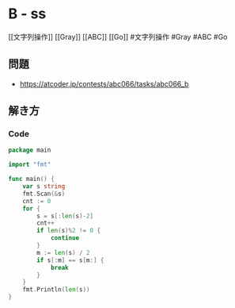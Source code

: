 # B - ss
[[文字列操作]] [[Gray]] [[ABC]] [[Go]]
#文字列操作 #Gray #ABC #Go 

## 問題
- https://atcoder.jp/contests/abc066/tasks/abc066_b

## 解き方
### Code
```go
package main

import "fmt"

func main() {
	var s string
	fmt.Scan(&s)
	cnt := 0
	for {
		s = s[:len(s)-2]
		cnt++
		if len(s)%2 != 0 {
			continue
		}
		m := len(s) / 2
		if s[:m] == s[m:] {
			break
		}
	}
	fmt.Println(len(s))
}
```